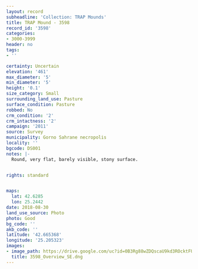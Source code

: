 ```yaml
---
layout: record
subheadline: 'Collection: TRAP Mounds'
title: TRAP Mound - 3598
record_id: '3598'
categories:
- 3000-3999
header: no
tags:
- ''

certainty: Uncertain
elevation: '461'
max_diameter: '5'
min_diameter: '5'
height: '0.1'
size_category: Small
surrounding_land_use: Pasture
surface_condition: Pasture
robbed: No
crm_condition: '2'
crm_intactness: '2'
campaign: '2011'
source: Survey
municipality: Gorno Sahrane necropolis
locality: ''
bgcode: DS001
notes: |-
  Round, very flat, barely visible, stony surface.


rights: standard


maps:
  lat: 42.6285
  lon: 25.2442
date: 2018-08-30
land_use_source: Photo
photo: Good
bg_code: ''
akb_code: ''
latitude: '42.665368'
longitude: '25.205323'
images:
- image_path: https://drive.google.com/uc?id=0B3Rg88wZDQscaU9kd3ROcktFUlU
  title: 3598_Overview_SE.dng
---
```

